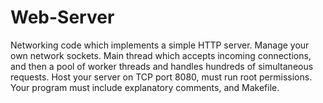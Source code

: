 # Web-Server
Networking code which implements a simple HTTP server. Manage your own network sockets. Main thread which accepts incoming connections, and then a pool of worker threads and handles hundreds of simultaneous requests. Host your server on TCP port 8080, must run root permissions. Your program must include explanatory comments, and Makefile. 
